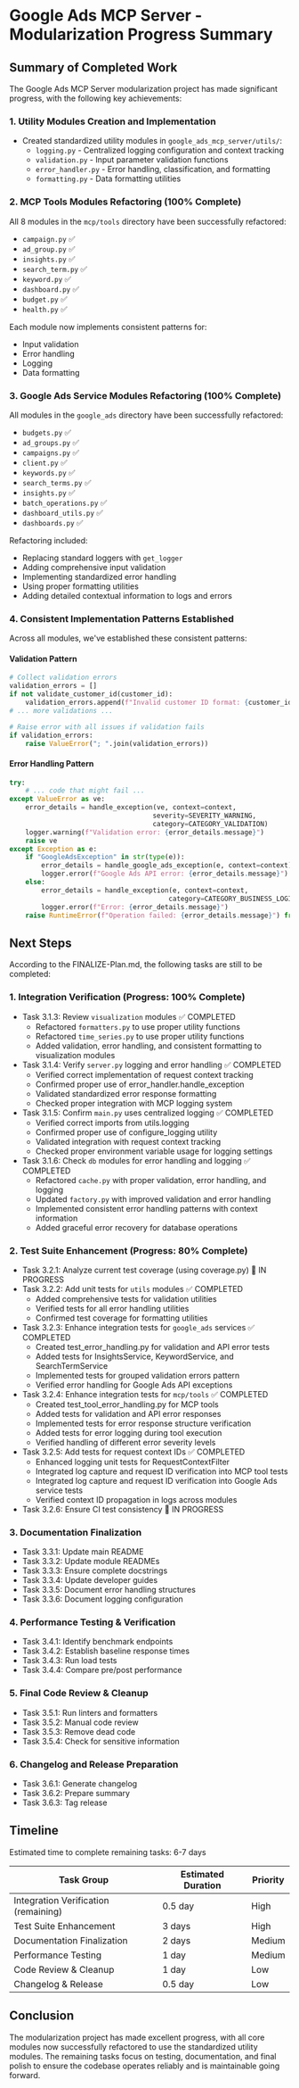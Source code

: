 # Google Ads MCP Server - Modularization Progress Summary

## Summary of Completed Work

The Google Ads MCP Server modularization project has made significant progress, with the following key achievements:

### 1. Utility Modules Creation and Implementation

- Created standardized utility modules in `google_ads_mcp_server/utils/`:
  - `logging.py` - Centralized logging configuration and context tracking
  - `validation.py` - Input parameter validation functions
  - `error_handler.py` - Error handling, classification, and formatting
  - `formatting.py` - Data formatting utilities

### 2. MCP Tools Modules Refactoring (100% Complete)

All 8 modules in the `mcp/tools` directory have been successfully refactored:
- `campaign.py` ✅
- `ad_group.py` ✅
- `insights.py` ✅
- `search_term.py` ✅
- `keyword.py` ✅
- `dashboard.py` ✅
- `budget.py` ✅
- `health.py` ✅

Each module now implements consistent patterns for:
- Input validation
- Error handling
- Logging
- Data formatting

### 3. Google Ads Service Modules Refactoring (100% Complete)

All modules in the `google_ads` directory have been successfully refactored:
- `budgets.py` ✅
- `ad_groups.py` ✅
- `campaigns.py` ✅
- `client.py` ✅
- `keywords.py` ✅
- `search_terms.py` ✅
- `insights.py` ✅
- `batch_operations.py` ✅
- `dashboard_utils.py` ✅
- `dashboards.py` ✅

Refactoring included:
- Replacing standard loggers with `get_logger`
- Adding comprehensive input validation
- Implementing standardized error handling
- Using proper formatting utilities
- Adding detailed contextual information to logs and errors

### 4. Consistent Implementation Patterns Established

Across all modules, we've established these consistent patterns:

#### Validation Pattern
```python
# Collect validation errors
validation_errors = []
if not validate_customer_id(customer_id):
    validation_errors.append(f"Invalid customer ID format: {customer_id}")
# ... more validations ...

# Raise error with all issues if validation fails
if validation_errors:
    raise ValueError("; ".join(validation_errors))
```

#### Error Handling Pattern
```python
try:
    # ... code that might fail ...
except ValueError as ve:
    error_details = handle_exception(ve, context=context, 
                                    severity=SEVERITY_WARNING, 
                                    category=CATEGORY_VALIDATION)
    logger.warning(f"Validation error: {error_details.message}")
    raise ve
except Exception as e:
    if "GoogleAdsException" in str(type(e)):
        error_details = handle_google_ads_exception(e, context=context)
        logger.error(f"Google Ads API error: {error_details.message}")
    else:
        error_details = handle_exception(e, context=context, 
                                        category=CATEGORY_BUSINESS_LOGIC)
        logger.error(f"Error: {error_details.message}")
    raise RuntimeError(f"Operation failed: {error_details.message}") from e
```

## Next Steps

According to the FINALIZE-Plan.md, the following tasks are still to be completed:

### 1. Integration Verification (Progress: 100% Complete)
- Task 3.1.3: Review `visualization` modules ✅ COMPLETED
  - Refactored `formatters.py` to use proper utility functions
  - Refactored `time_series.py` to use proper utility functions
  - Added validation, error handling, and consistent formatting to visualization modules
- Task 3.1.4: Verify `server.py` logging and error handling ✅ COMPLETED
  - Verified correct implementation of request context tracking
  - Confirmed proper use of error_handler.handle_exception
  - Validated standardized error response formatting
  - Checked proper integration with MCP logging system
- Task 3.1.5: Confirm `main.py` uses centralized logging ✅ COMPLETED
  - Verified correct imports from utils.logging
  - Confirmed proper use of configure_logging utility
  - Validated integration with request context tracking
  - Checked proper environment variable usage for logging settings
- Task 3.1.6: Check `db` modules for error handling and logging ✅ COMPLETED
  - Refactored `cache.py` with proper validation, error handling, and logging
  - Updated `factory.py` with improved validation and error handling
  - Implemented consistent error handling patterns with context information
  - Added graceful error recovery for database operations

### 2. Test Suite Enhancement (Progress: 80% Complete)
- Task 3.2.1: Analyze current test coverage (using coverage.py) 🔄 IN PROGRESS
- Task 3.2.2: Add unit tests for `utils` modules ✅ COMPLETED
  - Added comprehensive tests for validation utilities
  - Verified tests for all error handling utilities
  - Confirmed test coverage for formatting utilities
- Task 3.2.3: Enhance integration tests for `google_ads` services ✅ COMPLETED
  - Created test_error_handling.py for validation and API error tests
  - Added tests for InsightsService, KeywordService, and SearchTermService
  - Implemented tests for grouped validation errors pattern
  - Verified error handling for Google Ads API exceptions
- Task 3.2.4: Enhance integration tests for `mcp/tools` ✅ COMPLETED
  - Created test_tool_error_handling.py for MCP tools
  - Added tests for validation and API error responses
  - Implemented tests for error response structure verification
  - Added tests for error logging during tool execution
  - Verified handling of different error severity levels
- Task 3.2.5: Add tests for request context IDs ✅ COMPLETED
  - Enhanced logging unit tests for RequestContextFilter
  - Integrated log capture and request ID verification into MCP tool tests
  - Integrated log capture and request ID verification into Google Ads service tests
  - Verified context ID propagation in logs across modules
- Task 3.2.6: Ensure CI test consistency 🔄 IN PROGRESS

### 3. Documentation Finalization
- Task 3.3.1: Update main README
- Task 3.3.2: Update module READMEs
- Task 3.3.3: Ensure complete docstrings
- Task 3.3.4: Update developer guides
- Task 3.3.5: Document error handling structures
- Task 3.3.6: Document logging configuration

### 4. Performance Testing & Verification
- Task 3.4.1: Identify benchmark endpoints
- Task 3.4.2: Establish baseline response times
- Task 3.4.3: Run load tests
- Task 3.4.4: Compare pre/post performance

### 5. Final Code Review & Cleanup
- Task 3.5.1: Run linters and formatters
- Task 3.5.2: Manual code review
- Task 3.5.3: Remove dead code
- Task 3.5.4: Check for sensitive information

### 6. Changelog and Release Preparation
- Task 3.6.1: Generate changelog
- Task 3.6.2: Prepare summary
- Task 3.6.3: Tag release

## Timeline

Estimated time to complete remaining tasks: 6-7 days

| Task Group | Estimated Duration | Priority |
|------------|-------------------|----------|
| Integration Verification (remaining) | 0.5 day | High |
| Test Suite Enhancement | 3 days | High |
| Documentation Finalization | 2 days | Medium |
| Performance Testing | 1 day | Medium |
| Code Review & Cleanup | 1 day | Low |
| Changelog & Release | 0.5 day | Low |

## Conclusion

The modularization project has made excellent progress, with all core modules now successfully refactored to use the standardized utility modules. The remaining tasks focus on testing, documentation, and final polish to ensure the codebase operates reliably and is maintainable going forward. 